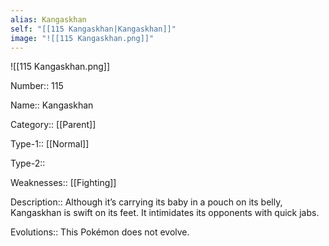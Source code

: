 ```yaml
---
alias: Kangaskhan
self: "[[115 Kangaskhan|Kangaskhan]]"
image: "![[115 Kangaskhan.png]]"
---
```


![[115 Kangaskhan.png]]


Number:: 115

Name:: Kangaskhan

Category:: [[Parent]]

Type-1:: [[Normal]]

Type-2:: 

Weaknesses:: [[Fighting]] 

Description:: Although it’s carrying its baby in a pouch on its belly, Kangaskhan is swift on its feet. It intimidates its opponents with quick jabs.

Evolutions:: This Pokémon does not evolve.
